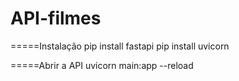 # API-filmes

=====Instalação
pip install fastapi
pip install uvicorn

=====Abrir a API
uvicorn main:app --reload

